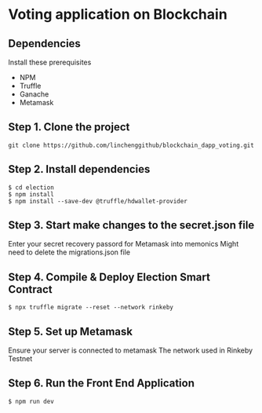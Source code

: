 
# Voting application on Blockchain 


## Dependencies
Install these prerequisites
- NPM
- Truffle
- Ganache
- Metamask

## Step 1. Clone the project
`git clone https://github.com/linchenggithub/blockchain_dapp_voting.git`

## Step 2. Install dependencies
```
$ cd election
$ npm install
$ npm install --save-dev @truffle/hdwallet-provider
```
## Step 3. Start make changes to the secret.json file
Enter your secret recovery passord for Metamask into memonics
Might need to delete the migrations.json file


## Step 4. Compile & Deploy Election Smart Contract
`$ npx truffle migrate --reset --network rinkeby`


## Step 5.  Set up Metamask
Ensure your server is connected to metamask
The network used in Rinkeby Testnet

## Step 6. Run the Front End Application
`$ npm run dev`



